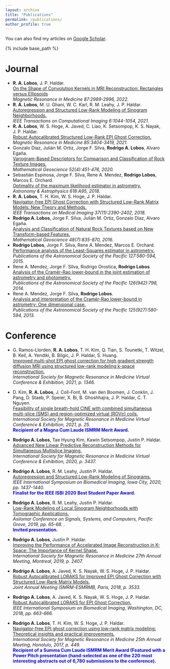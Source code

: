 ```yaml
---
layout: archive
title: "Publications"
permalink: /publications/
author_profile: true
---
```


  You can also find my articles on [Google Scholar](https://scholar.google.com/citations?user=J7WSE60AAAAJ&hl=en&oi=ao).
  
{% include base_path %}

<b>Journal</b>
======
* <b>R. A. Lobos</b>, J. P. Haldar. <br>[On the Shape of Convolution Kernels in MRI Reconstruction:  Rectangles versus Ellipsoids](https://onlinelibrary.wiley.com/doi/epdf/10.1002/mrm.29189)<br><em> Magnetic Resonance in Medicine 87:2989-2996, 2022.</em>
* <b>R. A. Lobos</b>, M. U. Ghani, W. C. Karl, R. M. Leahy, J. P. Haldar. <br>[Autoregression and Structured Low-Rank Modeling of Sinogram Neighborhoods.](https://ieeexplore.ieee.org/document/9547841)<br><em>IEEE Transactions on Computational Imaging 6:1044-1054, 2021.</em>
* <b>R. A. Lobos</b>, W. S. Hoge, A. Javed, C. Liao, K. Setsompop, K. S. Nayak, J. P. Haldar. <br>[Robust Autocalibrated Structured Low-Rank EPI Ghost Correction.](https://onlinelibrary.wiley.com/doi/10.1002/mrm.28638)<br><em>Magnetic Resonance in Medicine 85:3404-3419, 2021.</em>
* Gonzalo Díaz, Julián M. Ortiz,  Jorge F. Silva,  <b>Rodrigo A. Lobos</b>, Alvaro Egaña. <br>[Variogram-Based Descriptors for Comparison
and Classification of Rock Texture Images.](https://link.springer.com/article/10.1007/s11004-019-09833-5)<br><em>Mathematical Geoscience 52(4):451-476, 2020.</em>
* Sebastián Espinosa, Jorge F. Silva, Rene A. Mendez, <b>Rodrigo Lobos</b>, Marcos E. Orchard. <br>[Optimality of the maximum likelihood estimator in astrometry.](https://www.aanda.org/articles/aa/abs/2018/08/aa32537-17/aa32537-17.html)<br><em>Astronomy & Astrophysics 618:A95, 2018.</em>
* <b>R. A. Lobos</b>, T. H. Kim, W. S. Hoge, J. P. Haldar. <br>[Navigator-free EPI Ghost Correction with Structured Low-Rank Matrix Models: New Theory and Methods.](https://ieeexplore.ieee.org/abstract/document/8329142?casa_token=M3OGp2ge-WQAAAAA:EcXyTxYD2Narq2ZNIjQcAJS1IC6tqLFjxq8wOFrDm_0eyMxF8q5J5Aywjv-qOpydJ3vKIwxcWw)<br><em>IEEE Transactions on Medical Imaging 37(11):2390-2402, 2018.</em>
* <b>Rodrigo A. Lobos</b>, Jorge F. Silva, Julián M. Ortiz, Gonzalo Díaz, Alvaro Egaña. <br>[Analysis and Classification of Natural Rock Textures based on New Transform-based Features.](https://link.springer.com/article/10.1007/s11004-016-9648-8)<br><em>Mathematical Geoscience 48(7):835-870, 2016.</em>
*  <b>Rodrigo Lobos</b>, Jorge F. Silva, Rene A. Mendez, Marcos E. Orchard. <br>[Performance analysis of the Least-Squares estimator in astrometry.](https://iopscience.iop.org/article/10.1086/683841/meta?casa_token=19XuXWiuMBkAAAAA:0zym7LRzEyjnwSYsXZTANQilWl8F7tP2hPDKXHEgVZ0hxmnw8kbwSCPGIvuIeo4Bdm8LdW6fxg)<br><em>Publications of the Astronomical Society of the Pacific 127:580-594, 2015.</em>
*  Rene A. Mendez, Jorge F. Silva, Rodrigo Orostica, <b>Rodrigo Lobos</b>. <br>[Analysis of
the Cramér-Rao lower-bound in the joint estimation of astrometry and photometry.](https://iopscience.iop.org/article/10.1086/678041/meta?casa_token=pD2yE4-PblwAAAAA:B68xWfykVh4XAObCzXv_yQfYLVZCTE5ovMtQSuMiv07FWf54hkxD6dtzFFyDC1uNDmDmiRU_Fw)<br><em>Publications of the Astronomical Society of the Pacific 126(942):798, 2014.</em>
*  Rene A. Mendez, Jorge F. Silva, <b>Rodrigo Lobos</b>. <br>[Analysis and interpretation of
the Cramér-Rao lower-bound in astrometry: One dimensional case.](https://iopscience.iop.org/article/10.1086/671126/meta?casa_token=eGZ8EbHbj0kAAAAA:oNkO1Ty4xh9Y26yZmGyEQOgqlxK7TvzjX4AjJFXgxSHKu6M-8Lys8ib5fELLLLMZ8AgOLZfrsw)<br><em>Publications of the Astronomical Society of the Pacific 125(927):580-594, 2013.</em>

<b>Conference</b>
======

* G. Ramos-Llorden, <b>R. A. Lobos</b>, T. H. Kim, Q. Tian, S. Tounetki, T. Witzel, B. Keil, A. Yendiki, B. Bilgic, J. P. Haldar, S. Huang. <br>[Improved multi-shot EPI ghost correction for high gradient strength diffusion MRI using structured low-rank modeling k-space reconstruction.](https://index.mirasmart.com/ISMRM2021/PDFfiles/1346.html)<br><em>International Society for Magnetic Resonance in Medicine Virtual Conference & Exhibition, 2021, p. 1346.</em>

* D. Kim, <b>R. A. Lobos</b>, J. Coll-Font, M. van den Boomen, J. Conklin, J. Pang, D. Staeb, P. Speier, X. Bi, B. Ghoshhajra, J. P. Haldar, C. T. Nguyen. <br>[Feasibility of single breath-hold CINE with combined simultaneous multi-slice (SMS) and region-optimized virtual (ROVir) coils.](https://index.mirasmart.com/ISMRM2021/PDFfiles/0025.html)<br><em>International Society for Magnetic Resonance in Medicine Virtual Conference & Exhibition, 2021, p. 25.</em><br><b><font color="blue">Recipient of a Magna Cum Laude ISMRM Merit Award.</font></b> 

* <b>Rodrigo A. Lobos</b>, Tae Hyung Kim, Kawin Setsompop, Justin P. Haldar. <br>[Advanced New Linear Predictive Reconstruction Methods for Simultaneous Multislice Imaging.](https://index.mirasmart.com/ISMRM2020/PDFfiles/3437.html)<br><em>International Society for Magnetic Resonance in Medicine Virtual Conference & Exhibition, 2020, p. 3437.</em>

* <b>Rodrigo A. Lobos</b>, R. M. Leahy, Justin P. Haldar. <br>[Autoregression and Structured Low-Rank Modeling of Sinograms.](https://ieeexplore.ieee.org/document/9098484)<br><em>IEEE International Symposium on Biomedical Imaging, Iowa City, 2020, pp. 1437-1440.</em><br><b><font color="blue">Finalist for the IEEE ISBI 2020 Best Student Paper Award.</font></b> 

* <b>Rodrigo A. Lobos</b>, R. M. Leahy, Justin P. Haldar. <br>[Low-Rank Modeling of Local Sinogram Neighborhoods with Tomographic Applications.](https://ieeexplore.ieee.org/abstract/document/9048651?casa_token=szNsamAoBtMAAAAA:xqH-QFDp040nltCkeQThTcswpRDfW3zsajBj_SSKOJ2oGAxfbWcQB5ywyHBoU8sSgjXt5eigmA)<br><em>Asilomar Conference on Signals, Systems, and Computers, Pacific Grove, 2019, pp. 65-68. .</em><br><b><font color="blue">Invited presentation.</font></b> 

* <b>Rodrigo A. Lobos</b>, Justin P. Haldar. <br>[Improving the Performance of Accelerated Image Reconstruction in K-Space: The Importance of Kernel Shape.](https://index.mirasmart.com/ISMRM2019/PDFfiles/2407.html)<br><em>International Society for Magnetic Resonance in Medicine 27th Annual Meeting, Montreal, 2019, p. 2407.</em>

* <b>Rodrigo A. Lobos</b>, A. Javed, K. S. Nayak, W. S. Hoge, J. P. Haldar. <br>[Robust Autocalibrated LORAKS for Improved EPI Ghost Correction with Structured Low-Rank Matrix Models.](http://indexsmart.mirasmart.com/ISMRM2018/PDFfiles/3533.html)<br><em> Joint Annual Meeting ISMRM-ESMRMB, Paris, 2018, p. 3533.</em>

* <b>Rodrigo A. Lobos</b>, A. Javed, K. S. Nayak, W. S. Hoge, J. P. Haldar. <br>[Robust Autocalibrated LORAKS for EPI Ghost Correction.](https://ieeexplore.ieee.org/abstract/document/8363661?casa_token=zWhcEhd8NxYAAAAA:rZkeAkY5JH8vM56SUOPGGdy-hldYhqdhScmr_2pPp4mPYPuzVOZyX1YJ2nXMC2LAV6KgoRNJuA)<br><em> IEEE International Symposium on Biomedical Imaging, Washington, DC, 2018, pp. 663-666.</em>

* <b>Rodrigo A. Lobos</b>,  T. H. Kim, W. S. Hoge, J. P. Haldar. <br>[Navigator-free EPI ghost correction using low-rank matrix modeling: Theoretical insights and practical improvements.](http://indexsmart.mirasmart.com/ISMRM2017/PDFfiles/0449.html)<br><em>International Society for Magnetic Resonance in Medicine 25th Annual Meeting, Honolulu, 2017, p. 449.</em><br><b><font color="blue">Recipient of a Summa Cum Laude ISMRM Merit Award (Featured with a Power Pitch presentation (hand-selected as one of the 220 most interesting abstracts out of 6,780 submissions to the conference).</font></b>
